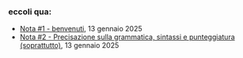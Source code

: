 ### eccoli qua:

<!--
- [Pensiero #1 - La scuola al tempo del Covid](school_covid_it)
- [Pensiero #2 - Senso della Vita](meaning_of_life_it)
- [Pensiero #3 - Come dovrebbe essere realmente la scuola](scuola)
-->
- [Nota #1 - benvenuti](nota1), 13 gennaio 2025
- [Nota #2 - Precisazione sulla grammatica, sintassi e punteggiatura (soprattutto)](nota2), 13 gennaio 2025

